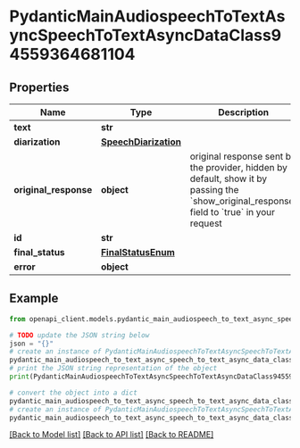 # PydanticMainAudiospeechToTextAsyncSpeechToTextAsyncDataClass94559364681104


## Properties

Name | Type | Description | Notes
------------ | ------------- | ------------- | -------------
**text** | **str** |  | 
**diarization** | [**SpeechDiarization**](SpeechDiarization.md) |  | 
**original_response** | **object** | original response sent by the provider, hidden by default, show it by passing the &#x60;show_original_response&#x60; field to &#x60;true&#x60; in your request | [optional] 
**id** | **str** |  | 
**final_status** | [**FinalStatusEnum**](FinalStatusEnum.md) |  | 
**error** | **object** |  | [optional] 

## Example

```python
from openapi_client.models.pydantic_main_audiospeech_to_text_async_speech_to_text_async_data_class94559364681104 import PydanticMainAudiospeechToTextAsyncSpeechToTextAsyncDataClass94559364681104

# TODO update the JSON string below
json = "{}"
# create an instance of PydanticMainAudiospeechToTextAsyncSpeechToTextAsyncDataClass94559364681104 from a JSON string
pydantic_main_audiospeech_to_text_async_speech_to_text_async_data_class94559364681104_instance = PydanticMainAudiospeechToTextAsyncSpeechToTextAsyncDataClass94559364681104.from_json(json)
# print the JSON string representation of the object
print(PydanticMainAudiospeechToTextAsyncSpeechToTextAsyncDataClass94559364681104.to_json())

# convert the object into a dict
pydantic_main_audiospeech_to_text_async_speech_to_text_async_data_class94559364681104_dict = pydantic_main_audiospeech_to_text_async_speech_to_text_async_data_class94559364681104_instance.to_dict()
# create an instance of PydanticMainAudiospeechToTextAsyncSpeechToTextAsyncDataClass94559364681104 from a dict
pydantic_main_audiospeech_to_text_async_speech_to_text_async_data_class94559364681104_form_dict = pydantic_main_audiospeech_to_text_async_speech_to_text_async_data_class94559364681104.from_dict(pydantic_main_audiospeech_to_text_async_speech_to_text_async_data_class94559364681104_dict)
```
[[Back to Model list]](../README.md#documentation-for-models) [[Back to API list]](../README.md#documentation-for-api-endpoints) [[Back to README]](../README.md)


